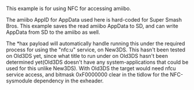 This example is for using NFC for accessing amiibo.

The amiibo AppID for AppData used here is hard-coded for Super Smash Bros. This example saves the read amiibo AppData to SD, and can write AppData from SD to the amiibo as well.

The \*hax payload will automatically handle running this under the required process for using the "nfc:u" service, on New3DS. This hasn't been tested on Old3DS yet, since what title to run under on Old3DS hasn't been determined yet(Old3DS doesn't have any system-applications that could be used for this unlike New3DS). With Old3DS the target would need nfcu service access, and bitmask 0xF0000000 clear in the tidlow for the NFC-sysmodule dependency in the exheader.

